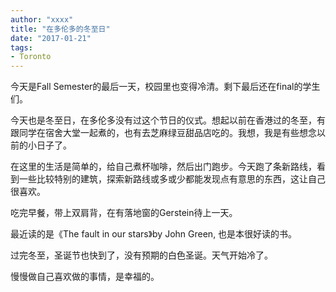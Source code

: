 ```yaml
---
author: "xxxx"
title: "在多伦多的冬至日"
date: "2017-01-21"
tags: 
- Toronto
---
```


今天是Fall Semester的最后一天，校园里也变得冷清。剩下最后还在final的学生们。

今天也是冬至日，在多伦多没有过这个节日的仪式。想起以前在香港过的冬至，有跟同学在宿舍大堂一起煮的，也有去芝麻绿豆甜品店吃的。我想，我是有些想念以前的小日子了。

在这里的生活是简单的，给自己煮杯咖啡，然后出门跑步。今天跑了条新路线，看到一些比较特别的建筑，探索新路线或多或少都能发现点有意思的东西，这让自己很喜欢。 

吃完早餐，带上双肩背，在有落地窗的Gerstein待上一天。

最近读的是《The fault in our stars》by John Green, 也是本很好读的书。

过完冬至，圣诞节也快到了，没有预期的白色圣诞。天气开始冷了。

慢慢做自己喜欢做的事情，是幸福的。

